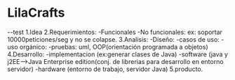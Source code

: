# LilaCrafts
--test
1.Idea 2.Requerimientos: -Funcionales -No funcionales: ex: soportar 10000peticiones/seg y no se colapse. 3.Analisis: -Diseño: -casos de uso: -uso orgánico: -pruebas: uml, OOP(orientación programada a objetos) 4.Desarrollo: -implementacion (ex:generar clases de Java) -software (java y j2EE-->Java Enterprise edition(conj. de librerias para desarrollo en entorno servidor) -hardware (entorno de trabajo, servidor Java) 5.producto.
